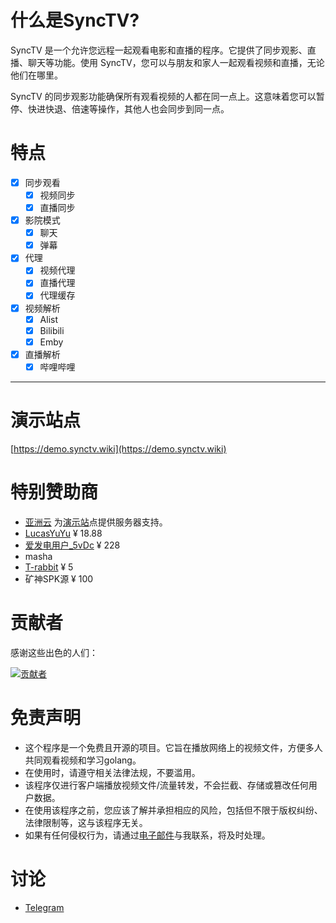 # 什么是SyncTV?

SyncTV 是一个允许您远程一起观看电影和直播的程序。它提供了同步观影、直播、聊天等功能。使用 SyncTV，您可以与朋友和家人一起观看视频和直播，无论他们在哪里。

SyncTV 的同步观影功能确保所有观看视频的人都在同一点上。这意味着您可以暂停、快进快退、倍速等操作，其他人也会同步到同一点。

# 特点

- [x] 同步观看
  - [x] 视频同步
  - [x] 直播同步
- [x] 影院模式
  - [x] 聊天
  - [x] 弹幕
- [x] 代理
  - [x] 视频代理
  - [x] 直播代理
  - [x] 代理缓存
- [x] 视频解析
  - [x] Alist
  - [x] Bilibili
  - [x] Emby
- [x] 直播解析
  - [x] 哔哩哔哩

---

# 演示站点

[https://demo.synctv.wiki](https://demo.synctv.wiki)

# 特别赞助商

- [亚洲云](https://www.asiayun.com) 为[演示站](https://demo.synctv.wiki)点提供服务器支持。
- [LucasYuYu](https://github.com/LucasYuYu) ¥ 18.88
- [爱发电用户_5vDc](https://afdian.com/u/48fa38ce0e0211ef944d5254001e7c00) ¥ 228
- masha
- [T-rabbit](https://github.com/T-rabbit) ¥ 5
- 矿神SPK源 ¥ 100

# 贡献者

感谢这些出色的人们：

[![贡献者](https://contrib.nn.ci/api?repo=synctv-org/synctv&repo=synctv-org/synctv-web&repo=synctv-org/docs)](https://github.com/synctv-org/synctv/graphs/contributors)

# 免责声明

- 这个程序是一个免费且开源的项目。它旨在播放网络上的视频文件，方便多人共同观看视频和学习golang。
- 在使用时，请遵守相关法律法规，不要滥用。
- 该程序仅进行客户端播放视频文件/流量转发，不会拦截、存储或篡改任何用户数据。
- 在使用该程序之前，您应该了解并承担相应的风险，包括但不限于版权纠纷、法律限制等，这与该程序无关。
- 如果有任何侵权行为，请通过[电子邮件](mailto:pyh1670605849@gmail.com)与我联系，将及时处理。

# 讨论

- [Telegram](https://t.me/synctv)